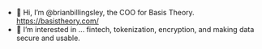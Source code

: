 - 👋 Hi, I’m @brianbillingsley, the COO for Basis Theory. https://basistheory.com/
- 👀 I’m interested in ... fintech, tokenization, encryption, and making data secure and usable. 


<!---
brianbillingsley/brianbillingsley is a ✨ special ✨ repository because its `README.md` (this file) appears on your GitHub profile.
You can click the Preview link to take a look at your changes.
--->
